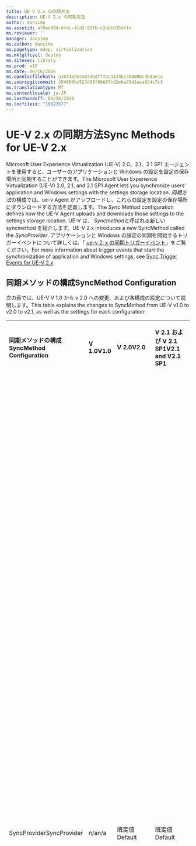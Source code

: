 ```yaml
---
title: UE-V 2.x の同期方法
description: UE-V 2.x の同期方法
author: dansimp
ms.assetid: af0ae894-dfdc-41d2-927b-c2ab1b355ffe
ms.reviewer: ''
manager: dansimp
ms.author: dansimp
ms.pagetype: mdop, virtualization
ms.mktglfcycl: deploy
ms.sitesec: library
ms.prod: w10
ms.date: 06/16/2016
ms.openlocfilehash: a163442e2ab3dbd777aca133b13b0086cdb8ae1a
ms.sourcegitcommit: 354664bc527d93f80687cd2eba70d1eea024c7c3
ms.translationtype: MT
ms.contentlocale: ja-JP
ms.lasthandoff: 06/26/2020
ms.locfileid: "10823577"
---
```

# <span data-ttu-id="343aa-103">UE-V 2.x の同期方法</span><span class="sxs-lookup"><span data-stu-id="343aa-103">Sync Methods for UE-V 2.x</span></span>


<span data-ttu-id="343aa-104">Microsoft User Experience Virtualization (UE-V) 2.0、2.1、2.1 SP1 エージェントを使用すると、ユーザーのアプリケーションと Windows の設定を設定の保存場所と同期することができます。</span><span class="sxs-lookup"><span data-stu-id="343aa-104">The Microsoft User Experience Virtualization (UE-V) 2.0, 2.1, and 2.1 SP1 Agent lets you synchronize users’ application and Windows settings with the settings storage location.</span></span> <span data-ttu-id="343aa-105">*同期方法*の構成では、ue-v Agent がアップロードし、これらの設定を設定の保存場所にダウンロードする方法を定義します。</span><span class="sxs-lookup"><span data-stu-id="343aa-105">The *Sync Method* configuration defines how the UE-V Agent uploads and downloads those settings to the settings storage location.</span></span> <span data-ttu-id="343aa-106">UE-V は、 *Syncmethod*と呼ばれる新しい syncmethod を紹介します。</span><span class="sxs-lookup"><span data-stu-id="343aa-106">UE-V 2.x introduces a new SyncMethod called the *SyncProvider*.</span></span> <span data-ttu-id="343aa-107">アプリケーションと Windows の設定の同期を開始するトリガーイベントについて詳しくは、「 [ue-v 2. x の同期トリガーイベント](sync-trigger-events-for-ue-v-2x-both-uevv2.md)」をご覧ください。</span><span class="sxs-lookup"><span data-stu-id="343aa-107">For more information about trigger events that start the synchronization of application and Windows settings, see [Sync Trigger Events for UE-V 2.x](sync-trigger-events-for-ue-v-2x-both-uevv2.md).</span></span>

## <span data-ttu-id="343aa-108">同期メソッドの構成</span><span class="sxs-lookup"><span data-stu-id="343aa-108">SyncMethod Configuration</span></span>


<span data-ttu-id="343aa-109">次の表では、UE-V V 1.0 から v 2.0 への変更、および各構成の設定について説明します。</span><span class="sxs-lookup"><span data-stu-id="343aa-109">This table explains the changes to SyncMethod from UE-V v1.0 to v2.0 to v2.1, as well as the settings for each configuration:</span></span>

<table>
<colgroup>
<col width="20%" />
<col width="20%" />
<col width="20%" />
<col width="20%" />
<col width="20%" />
</colgroup>
<tbody>
<tr class="odd">
<td align="left"><p><strong><span data-ttu-id="343aa-110">同期メソッドの構成</span><span class="sxs-lookup"><span data-stu-id="343aa-110">SyncMethod Configuration</span></span></strong></p></td>
<td align="left"><p><strong><span data-ttu-id="343aa-111">V 1.0</span><span class="sxs-lookup"><span data-stu-id="343aa-111">V1.0</span></span></strong></p></td>
<td align="left"><p><strong><span data-ttu-id="343aa-112">V 2.0</span><span class="sxs-lookup"><span data-stu-id="343aa-112">V2.0</span></span></strong></p></td>
<td align="left"><p><strong><span data-ttu-id="343aa-113">V 2.1 および V 2.1 SP1</span><span class="sxs-lookup"><span data-stu-id="343aa-113">V2.1 and V2.1 SP1</span></span></strong></p></td>
<td align="left"><p><strong><span data-ttu-id="343aa-114">説明</span><span class="sxs-lookup"><span data-stu-id="343aa-114">Description</span></span></strong></p></td>
</tr>
<tr class="even">
<td align="left"><p><span data-ttu-id="343aa-115">SyncProvider</span><span class="sxs-lookup"><span data-stu-id="343aa-115">SyncProvider</span></span></p></td>
<td align="left"><p><span data-ttu-id="343aa-116">n/a</span><span class="sxs-lookup"><span data-stu-id="343aa-116">n/a</span></span></p></td>
<td align="left"><p><span data-ttu-id="343aa-117">既定値</span><span class="sxs-lookup"><span data-stu-id="343aa-117">Default</span></span></p></td>
<td align="left"><p><span data-ttu-id="343aa-118">既定値</span><span class="sxs-lookup"><span data-stu-id="343aa-118">Default</span></span></p></td>
<td align="left"><p><span data-ttu-id="343aa-119">特定のアプリケーションまたはグローバル Windows デスクトップ設定の設定の変更は、キャッシュフォルダーにローカルに保存されます。</span><span class="sxs-lookup"><span data-stu-id="343aa-119">Settings changes for a specific application or for global Windows desktop settings are saved locally to a cache folder.</span></span> <span data-ttu-id="343aa-120">これらの変更は、同期トリガーイベントが発生したときの設定の保存場所と同期されます。</span><span class="sxs-lookup"><span data-stu-id="343aa-120">These changes are then synchronized with the settings storage location when a synchronization trigger event takes place.</span></span> <span data-ttu-id="343aa-121">変更を反映すると、設定の保存パスにローカルの変更が保存されます。</span><span class="sxs-lookup"><span data-stu-id="343aa-121">Pushing out changes will save the local changes to the settings storage path.</span></span></p>
<p><span data-ttu-id="343aa-122">この既定の設定は、コンピューターの標準です。</span><span class="sxs-lookup"><span data-stu-id="343aa-122">This default setting is the gold standard for computers.</span></span> <span data-ttu-id="343aa-123">このオプションでは、アプリケーションまたはオペレーティングシステムの起動時の遅延が長期間に合わない場合に、しばらくの間、設定の同期とタイムアウトが試行されます。</span><span class="sxs-lookup"><span data-stu-id="343aa-123">This option attempts to synchronize the setting and times out after a short delay to ensure that the application or operating system startup isn’t delayed for a long period of time.</span></span></p>
<p><span data-ttu-id="343aa-124">この機能は、スケジュールされたタスク–同期コントローラーアプリケーションにも関連付けられています。</span><span class="sxs-lookup"><span data-stu-id="343aa-124">This functionality is also tied to the Scheduled task – Sync Controller Application.</span></span> <span data-ttu-id="343aa-125">スケジュールされたタスクの頻度は管理者が管理します。</span><span class="sxs-lookup"><span data-stu-id="343aa-125">The administrator controls the frequency of the Scheduled task.</span></span> <span data-ttu-id="343aa-126">既定では、コンピューターはログオン後30分ごとに設定を同期します。</span><span class="sxs-lookup"><span data-stu-id="343aa-126">By default, computers synchronize their settings every 30 min after logging on.</span></span></p></td>
</tr>
<tr class="odd">
<td align="left"><p><span data-ttu-id="343aa-127">OfflineFiles</span><span class="sxs-lookup"><span data-stu-id="343aa-127">OfflineFiles</span></span></p></td>
<td align="left"><p><span data-ttu-id="343aa-128">既定値</span><span class="sxs-lookup"><span data-stu-id="343aa-128">Default</span></span></p></td>
<td align="left"><p><span data-ttu-id="343aa-129">非推奨</span><span class="sxs-lookup"><span data-stu-id="343aa-129">Deprecated</span></span></p></td>
<td align="left"><p><span data-ttu-id="343aa-130">非推奨</span><span class="sxs-lookup"><span data-stu-id="343aa-130">Deprecated</span></span></p></td>
<td align="left"><p><span data-ttu-id="343aa-131">V 2.0 の SyncProvider と同じように動作します。</span><span class="sxs-lookup"><span data-stu-id="343aa-131">Behaves the same as SyncProvider in V2.0.</span></span></p>
<p><span data-ttu-id="343aa-132">オフラインファイルが有効になっていて、フォルダーがピン留めされている場合、UE-V はこのフォルダーの固定を解除し、中央の SMB ディレクトリに直接同期します。</span><span class="sxs-lookup"><span data-stu-id="343aa-132">If Offline files are enabled and the folder is pinned then UE-V will unpin this folder and sync directly to the central SMB directory.</span></span></p>
<p><strong><span data-ttu-id="343aa-133">注: ネットワーク </strong> 接続されていない方法 (ノート pc を使用している場合) で ue-v を使用する場合は、オフラインファイルを使用して設定を移動することをお勧めします。</span><span class="sxs-lookup"><span data-stu-id="343aa-133">NOTE:</strong> In V1.0 if you wanted to use UE-V in a CorpNet disconnected manner (aka traveling with a Laptop), then the guidance is to use Offline Files to ensure that your settings roamed.</span></span><span data-ttu-id="343aa-134">オフラインファイルを有効にするためのお客様からのフィードバックは、単純なエンタープライズブロックではありません。</span><span class="sxs-lookup"><span data-stu-id="343aa-134"> We received sufficient customer feedback that turning on Offline files is a non-trivial enterprise blocker.</span></span> <span data-ttu-id="343aa-135">したがって、UE-V 2 では、密結合の同期エンジンを作成してデータをローカルにキャッシュし、設定を中央のサーバーと同期します。</span><span class="sxs-lookup"><span data-stu-id="343aa-135">So in UE-V 2, we created a tightly coupled synchronization engine to cache your data locally and synchronize the settings to the central server.</span></span> <span data-ttu-id="343aa-136">この機能エリアでは、オフラインファイルまたはフォルダーリダイレクションは置き換えられません。</span><span class="sxs-lookup"><span data-stu-id="343aa-136">This feature area does not replace Offline Files or Folder Redirection.</span></span></p>
<p><span data-ttu-id="343aa-137">UE-V 2 はオフラインフォルダーでは適切に動作しないため、このガイダンスでは、固定されたオフラインまたは CSC フォルダーへの設定の記憶域パスを設定しません。</span><span class="sxs-lookup"><span data-stu-id="343aa-137">UE-V 2 does not work well with Offline folders so the guidance is not to set the settings storage path to a pinned Offline or CSC folder.</span></span></p></td>
</tr>
<tr class="even">
<td align="left"><p><span data-ttu-id="343aa-138">外部</span><span class="sxs-lookup"><span data-stu-id="343aa-138">External</span></span></p></td>
<td align="left"><p><span data-ttu-id="343aa-139">n/a</span><span class="sxs-lookup"><span data-stu-id="343aa-139">n/a</span></span></p></td>
<td align="left"><p><span data-ttu-id="343aa-140">n/a</span><span class="sxs-lookup"><span data-stu-id="343aa-140">n/a</span></span></p></td>
<td align="left"><p><span data-ttu-id="343aa-141">サポートされています</span><span class="sxs-lookup"><span data-stu-id="343aa-141">Supported</span></span></p></td>
<td align="left"><p><span data-ttu-id="343aa-142">UE-V 2.1 では、この構成メソッドを使用して、ユーザーコンピューター上のローカルフォルダーに UE-V 設定が書き込まれる場合に、任意の外部同期エンジン (OneDrive for Business、ワークフォルダー、Sharepoint、Dropbox など) を使って、これらの設定をユーザーがアクセスするさまざまなコンピューターに適用することができます。</span><span class="sxs-lookup"><span data-stu-id="343aa-142">New in UE-V 2.1, this configuration method specifies that if UE-V settings are written to a local folder on the user computer, then any external sync engine (such as OneDrive for Business, Work Folders, Sharepoint, or Dropbox) can be used to apply these settings to the different computers that users access.</span></span></p></td>
</tr>
<tr class="odd">
<td align="left"><p><span data-ttu-id="343aa-143">なし</span><span class="sxs-lookup"><span data-stu-id="343aa-143">None</span></span></p></td>
<td align="left"><p><span data-ttu-id="343aa-144">あり</span><span class="sxs-lookup"><span data-stu-id="343aa-144">Yes</span></span></p></td>
<td align="left"><p><span data-ttu-id="343aa-145">あり</span><span class="sxs-lookup"><span data-stu-id="343aa-145">Yes</span></span></p></td>
<td align="left"><p><span data-ttu-id="343aa-146">あり</span><span class="sxs-lookup"><span data-stu-id="343aa-146">Yes</span></span></p></td>
<td align="left"><p><span data-ttu-id="343aa-147">この構成設定は、主に仮想デスクトップインフラストラクチャ (VDI) とストリーミングされたアプリケーションエクスペリエンス向けに設計されています。</span><span class="sxs-lookup"><span data-stu-id="343aa-147">This configuration setting is designed for the Virtual Desktop Infrastructure (VDI) and Streamed Application experience primarily.</span></span> <span data-ttu-id="343aa-148">この設定は、データセンターで使用されている Windows Server のボックスで使用する必要があります。この設定は、接続を常に利用できます。</span><span class="sxs-lookup"><span data-stu-id="343aa-148">This setting should be used on Windows Server boxes used in a datacenter, where the connection will always be available.</span></span></p>
<p><span data-ttu-id="343aa-149">設定の変更は、サーバーに直接保存されます。</span><span class="sxs-lookup"><span data-stu-id="343aa-149">Any settings changes are saved directly to the server.</span></span> <span data-ttu-id="343aa-150">設定の記憶域パスへのネットワーク接続が利用できない場合は、設定の変更はデバイスにキャッシュされ、次に同期プロバイダーが実行されるときに同期されます。</span><span class="sxs-lookup"><span data-stu-id="343aa-150">If the network connection to the settings storage path is not available, then the settings changes are cached on the device and are synchronized the next time that the Sync Provider runs.</span></span> <span data-ttu-id="343aa-151">設定の保存パスが見つからず、ログオフ時にプールされた VDI 環境からユーザープロファイルが削除された場合、これらの設定の変更は保存されません。ユーザーは、コンピューターがもう一度設定の記憶域のパスに到達したときに変更を再適用する必要があります。</span><span class="sxs-lookup"><span data-stu-id="343aa-151">If the settings storage path is not found and the user profile is removed from a pooled VDI environment on logoff, then these settings changes are lost, and the user must reapply the change when the computer can again reach the settings storage path.</span></span></p>
<p><span data-ttu-id="343aa-152">アプリと OS は、場所が存在するまで無期限に待機します。</span><span class="sxs-lookup"><span data-stu-id="343aa-152">Apps and OS will wait indefinitely for the location to be present.</span></span> <span data-ttu-id="343aa-153">これにより、アプリの読み込みまたは OS のログオン時間が、場所が見つからない場合に大幅に増大する可能性があります。</span><span class="sxs-lookup"><span data-stu-id="343aa-153">This could cause App load or OS logon time to dramatically increase if the location is not found.</span></span></p></td>
</tr>
</tbody>
</table>

 

<span data-ttu-id="343aa-154">同期方法は、次の方法で構成できます。</span><span class="sxs-lookup"><span data-stu-id="343aa-154">You can configure the sync method in these ways:</span></span>

-   <span data-ttu-id="343aa-155">コマンドラインパラメーターまたはバッチスクリプトを使用[して Ue-v agent を展開](https://technet.microsoft.com/library/dn458891.aspx#agent)する場合</span><span class="sxs-lookup"><span data-stu-id="343aa-155">When you [Deploy the UE-V Agent](https://technet.microsoft.com/library/dn458891.aspx#agent) through a command-line parameter or in a batch script</span></span>

-   <span data-ttu-id="343aa-156">[グループポリシー](https://technet.microsoft.com/library/dn458893.aspx)設定を使用する</span><span class="sxs-lookup"><span data-stu-id="343aa-156">Through [Group Policy](https://technet.microsoft.com/library/dn458893.aspx) settings</span></span>

-   <span data-ttu-id="343aa-157">UE-V の[System Center 構成パック](https://technet.microsoft.com/library/dn458917.aspx)</span><span class="sxs-lookup"><span data-stu-id="343aa-157">With the [System Center Configuration Pack](https://technet.microsoft.com/library/dn458917.aspx) for UE-V</span></span>

-   <span data-ttu-id="343aa-158">UE-V Agent をインストールした後、 [Windows PowerShell または Windows Management Instrumentation (WMI)](https://technet.microsoft.com/library/dn458937.aspx)を使用する</span><span class="sxs-lookup"><span data-stu-id="343aa-158">After installation of the UE-V Agent, by using [Windows PowerShell or Windows Management Instrumentation (WMI)](https://technet.microsoft.com/library/dn458937.aspx)</span></span>






## <span data-ttu-id="343aa-159">関連トピック</span><span class="sxs-lookup"><span data-stu-id="343aa-159">Related topics</span></span>


[<span data-ttu-id="343aa-160">UE-V 2.x の必要な機能を展開する</span><span class="sxs-lookup"><span data-stu-id="343aa-160">Deploy Required Features for UE-V 2.x</span></span>](deploy-required-features-for-ue-v-2x-new-uevv2.md#ssl)

[<span data-ttu-id="343aa-161">UE-V 2.x の必要な機能を展開する</span><span class="sxs-lookup"><span data-stu-id="343aa-161">Deploy Required Features for UE-V 2.x</span></span>](deploy-required-features-for-ue-v-2x-new-uevv2.md#config)

[<span data-ttu-id="343aa-162">UE-V 2.x のテクニカル リファレンス</span><span class="sxs-lookup"><span data-stu-id="343aa-162">Technical Reference for UE-V 2.x</span></span>](technical-reference-for-ue-v-2x-both-uevv2.md)

 

 





